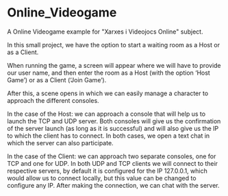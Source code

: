 # Online_Videogame
A Online Videogame example for "Xarxes i Videojocs Online" subject.

In this small project, we have the option to start a waiting room as a Host or as a Client. 

When running the game, a screen will appear where we will have to provide our user name, and then enter the room as a Host (with the option ‘Host Game’) or as a Client (‘Join Game’).

After this, a scene opens in which we can easily manage a character to approach the different consoles.

In the case of the Host: we can approach a console that will help us to launch the TCP and UDP server. Both consoles will give us the confirmation of the server launch (as long as it is successful) and will also give us the IP to which the client has to connect.
In both cases, we open a text chat in which the server can also participate.

In the case of the Client: we can approach two separate consoles, one for TCP and one for UDP.
In both UDP and TCP clients we will connect to their respective servers, by default it is configured for the IP 127.0.0.1, which would allow us to connect locally, but this value can be changed to configure any IP. After making the connection, we can chat with the server.

